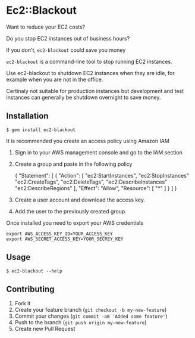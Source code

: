 # Ec2::Blackout

Want to reduce your EC2 costs?

Do you stop EC2 instances out of business hours?

If you don't, `ec2-blackout` could save you money

`ec2-blackout` is a command-line tool to stop running EC2 instances.

Use ec2-blackout to shutdown EC2 instances when they are idle, for example when you are not in the office.

Certinaly not suitable for production instances but development and test instances can generally be shutdown overnight to save money.

## Installation

    $ gem install ec2-blackout

It is recommended you create an access policy using Amazon IAM

1. Sign in to your AWS management console and go to the IAM section
2. Create a group and paste in the following policy

    {
      "Statement": [
        {
          "Action": [
            "ec2:StartInstances",
            "ec2:StopInstances"
            "ec2:CreateTags",
            "ec2:DeleteTags",
            "ec2:DescribeInstances"
            "ec2:DescribeRegions"
          ],
          "Effect": "Allow",
          "Resource": [
            "*"
          ]
        }
      ]
    }

3. Create a user account and download the access key.
4. Add the user to the previously created group.


Once installed you need to export your AWS credentials

    export AWS_ACCESS_KEY_ID=YOUR_ACCESS_KEY
    export AWS_SECRET_ACCESS_KEY=YOUR_SECREY_KEY

## Usage

    $ ec2-blackout --help



## Contributing

1. Fork it
2. Create your feature branch (`git checkout -b my-new-feature`)
3. Commit your changes (`git commit -am 'Added some feature'`)
4. Push to the branch (`git push origin my-new-feature`)
5. Create new Pull Request
